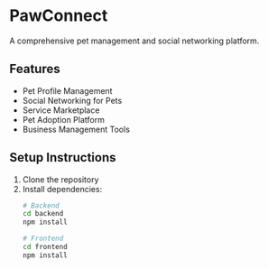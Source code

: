 # PawConnect

A comprehensive pet management and social networking platform.

## Features
- Pet Profile Management
- Social Networking for Pets
- Service Marketplace
- Pet Adoption Platform
- Business Management Tools

## Setup Instructions
1. Clone the repository
2. Install dependencies:
   ```bash
   # Backend
   cd backend
   npm install

   # Frontend
   cd frontend
   npm install